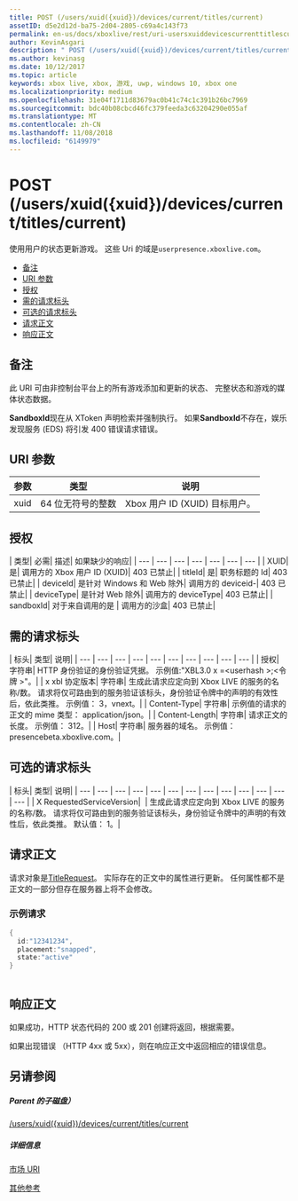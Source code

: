 ```yaml
---
title: POST (/users/xuid({xuid})/devices/current/titles/current)
assetID: d5e2d12d-ba75-2d04-2805-c69a4c143f73
permalink: en-us/docs/xboxlive/rest/uri-usersxuiddevicescurrenttitlescurrentpost.html
author: KevinAsgari
description: " POST (/users/xuid({xuid})/devices/current/titles/current)"
ms.author: kevinasg
ms.date: 10/12/2017
ms.topic: article
keywords: xbox live, xbox, 游戏, uwp, windows 10, xbox one
ms.localizationpriority: medium
ms.openlocfilehash: 31e04f1711d83679ac0b41c74c1c391b26bc7969
ms.sourcegitcommit: bdc40b08cbcd46fc379feeda3c63204290e055af
ms.translationtype: MT
ms.contentlocale: zh-CN
ms.lasthandoff: 11/08/2018
ms.locfileid: "6149979"
---
```

# <a name="post-usersxuidxuiddevicescurrenttitlescurrent"></a>POST (/users/xuid({xuid})/devices/current/titles/current)
使用用户的状态更新游戏。 这些 Uri 的域是`userpresence.xboxlive.com`。
 
  * [备注](#ID4EV)
  * [URI 参数](#ID4EEB)
  * [授权](#ID4EPB)
  * [需的请求标头](#ID4ENE)
  * [可选的请求标头](#ID4ERG)
  * [请求正文](#ID4ERH)
  * [响应正文](#ID4EKAAC)
 
<a id="ID4EV"></a>

 
## <a name="remarks"></a>备注
 
此 URI 可由非控制台平台上的所有游戏添加和更新的状态、 完整状态和游戏的媒体状态数据。
 
**SandboxId**现在从 XToken 声明检索并强制执行。 如果**SandboxId**不存在，娱乐发现服务 (EDS) 将引发 400 错误请求错误。
  
<a id="ID4EEB"></a>

 
## <a name="uri-parameters"></a>URI 参数
 
| 参数| 类型| 说明| 
| --- | --- | --- | 
| xuid| 64 位无符号的整数| Xbox 用户 ID (XUID) 目标用户。| 
  
<a id="ID4EPB"></a>

 
## <a name="authorization"></a>授权
 
| 类型| 必需| 描述| 如果缺少的响应| 
| --- | --- | --- | --- | --- | --- | --- | 
| XUID| 是| 调用方的 Xbox 用户 ID (XUID)| 403 已禁止| 
| titleId| 是| 职务标题的 Id| 403 已禁止| 
| deviceId| 是针对 Windows 和 Web 除外| 调用方的 deviceid-| 403 已禁止| 
| deviceType| 是针对 Web 除外| 调用方的 deviceType| 403 已禁止| 
| sandboxId| 对于来自调用的是 | 调用方的沙盒| 403 已禁止| 
  
<a id="ID4ENE"></a>

 
## <a name="required-request-headers"></a>需的请求标头
 
| 标头| 类型| 说明| 
| --- | --- | --- | --- | --- | --- | --- | --- | --- | --- | 
| 授权| 字符串| HTTP 身份验证的身份验证凭据。 示例值:"XBL3.0 x =&lt;userhash >;&lt;令牌 >"。| 
| x xbl 协定版本| 字符串| 生成此请求应定向到 Xbox LIVE 的服务的名称/数。 请求将仅可路由到的服务验证该标头，身份验证令牌中的声明的有效性后，依此类推。 示例值： 3，vnext。| 
| Content-Type| 字符串| 示例值的请求的正文的 mime 类型： application/json。| 
| Content-Length| 字符串| 请求正文的长度。 示例值： 312。| 
| Host| 字符串| 服务器的域名。 示例值： presencebeta.xboxlive.com。| 
  
<a id="ID4ERG"></a>

 
## <a name="optional-request-headers"></a>可选的请求标头
 
| 标头| 类型| 说明| 
| --- | --- | --- | --- | --- | --- | --- | --- | --- | --- | --- | --- | --- | 
| X RequestedServiceVersion|  | 生成此请求应定向到 Xbox LIVE 的服务的名称/数。 请求将仅可路由到的服务验证该标头，身份验证令牌中的声明的有效性后，依此类推。 默认值： 1。| 
  
<a id="ID4ERH"></a>

 
## <a name="request-body"></a>请求正文
 
请求对象是[TitleRequest](../../json/json-titlerequest.md)。 实际存在的正文中的属性进行更新。 任何属性都不是正文的一部分但存在服务器上将不会修改。
 
<a id="ID4EAAAC"></a>

 
### <a name="sample-request"></a>示例请求
 

```cpp
{
  id:"12341234",
  placement:"snapped",
  state:"active"
}
      
```

   
<a id="ID4EKAAC"></a>

 
## <a name="response-body"></a>响应正文
 
如果成功，HTTP 状态代码的 200 或 201 创建将返回，根据需要。
 
如果出现错误 （HTTP 4xx 或 5xx），则在响应正文中返回相应的错误信息。
  
<a id="ID4EVAAC"></a>

 
## <a name="see-also"></a>另请参阅
 
<a id="ID4EXAAC"></a>

 
##### <a name="parent"></a>Parent 的子磁盘） 

[/users/xuid({xuid})/devices/current/titles/current](uri-usersxuiddevicescurrenttitlescurrent.md)

  
<a id="ID4EBBAC"></a>

 
##### <a name="further-information"></a>详细信息 

[市场 URI](../marketplace/atoc-reference-marketplace.md)

 [其他参考](../../additional/atoc-xboxlivews-reference-additional.md)

   